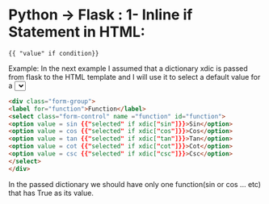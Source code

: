 # Python -> Flask : 1- Inline if Statement in HTML:


```
{{ "value" if condition}}
```

Example:
In the next example I assumed that a dictionary xdic is passed from flask to the HTML template and I will use it to select a default value for a <select> tag


```html
<div class="form-group">
<label for="function">Function</label>
<select class="form-control" name ="function" id="function">
<option value = sin {{"selected" if xdic["sin"]}}>Sin</option>
<option value = cos {{"selected" if xdic["cos"]}}>Cos</option>
<option value = tan {{"selected" if xdic["tan"]}}>Tan</option>
<option value = cot {{"selected" if xdic["cot"]}}>Cot</option>
<option value = csc {{"selected" if xdic["csc"]}}>Csc</option>
</select>
</div>
```

In the passed dictionary we should have only one function(sin or cos ... etc) that has True as its value.
